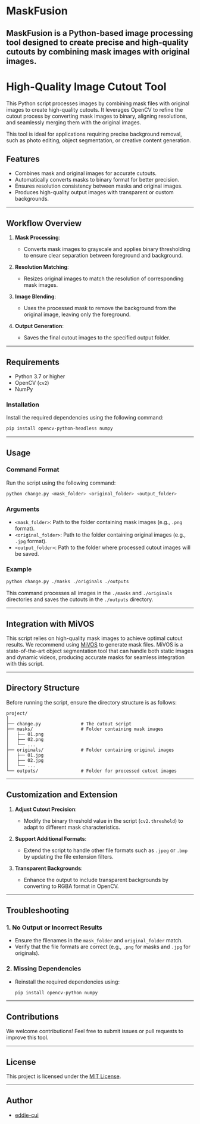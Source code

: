 # MaskFusion
MaskFusion is a Python-based image processing tool designed to create precise and high-quality cutouts by combining mask images with original images.
---

# High-Quality Image Cutout Tool

This Python script processes images by combining mask files with original images to create high-quality cutouts. It leverages OpenCV to refine the cutout process by converting mask images to binary, aligning resolutions, and seamlessly merging them with the original images.

This tool is ideal for applications requiring precise background removal, such as photo editing, object segmentation, or creative content generation.

## Features

- Combines mask and original images for accurate cutouts.
- Automatically converts masks to binary format for better precision.
- Ensures resolution consistency between masks and original images.
- Produces high-quality output images with transparent or custom backgrounds.

---

## Workflow Overview

1. **Mask Processing**:
   - Converts mask images to grayscale and applies binary thresholding to ensure clear separation between foreground and background.

2. **Resolution Matching**:
   - Resizes original images to match the resolution of corresponding mask images.

3. **Image Blending**:
   - Uses the processed mask to remove the background from the original image, leaving only the foreground.

4. **Output Generation**:
   - Saves the final cutout images to the specified output folder.

---

## Requirements

- Python 3.7 or higher
- OpenCV (`cv2`)
- NumPy

### Installation

Install the required dependencies using the following command:

```bash
pip install opencv-python-headless numpy
```

---

## Usage

### Command Format

Run the script using the following command:

```bash
python change.py <mask_folder> <original_folder> <output_folder>
```

### Arguments

- `<mask_folder>`: Path to the folder containing mask images (e.g., `.png` format).
- `<original_folder>`: Path to the folder containing original images (e.g., `.jpg` format).
- `<output_folder>`: Path to the folder where processed cutout images will be saved.

### Example

```bash
python change.py ./masks ./originals ./outputs
```

This command processes all images in the `./masks` and `./originals` directories and saves the cutouts in the `./outputs` directory.

---

## Integration with MiVOS

This script relies on high-quality mask images to achieve optimal cutout results. We recommend using [MiVOS](https://github.com/hkchengrex/MiVOS) to generate mask files. MiVOS is a state-of-the-art object segmentation tool that can handle both static images and dynamic videos, producing accurate masks for seamless integration with this script.

---

## Directory Structure

Before running the script, ensure the directory structure is as follows:

```
project/
│
├── change.py               # The cutout script
├── masks/                  # Folder containing mask images
│   ├── 01.png
│   ├── 02.png
│   └── ...
├── originals/              # Folder containing original images
│   ├── 01.jpg
│   ├── 02.jpg
│   └── ...
└── outputs/                # Folder for processed cutout images
```

---

## Customization and Extension

1. **Adjust Cutout Precision**:
   - Modify the binary threshold value in the script (`cv2.threshold`) to adapt to different mask characteristics.

2. **Support Additional Formats**:
   - Extend the script to handle other file formats such as `.jpeg` or `.bmp` by updating the file extension filters.

3. **Transparent Backgrounds**:
   - Enhance the output to include transparent backgrounds by converting to RGBA format in OpenCV.

---

## Troubleshooting

### 1. No Output or Incorrect Results
- Ensure the filenames in the `mask_folder` and `original_folder` match.
- Verify that the file formats are correct (e.g., `.png` for masks and `.jpg` for originals).

### 2. Missing Dependencies
- Reinstall the required dependencies using:
  ```bash
  pip install opencv-python numpy
  ```

---

## Contributions

We welcome contributions! Feel free to submit issues or pull requests to improve this tool.

---

## License

This project is licensed under the [MIT License](LICENSE).

---

## Author

- [eddie-cui](https://github.com/eddie-cui)

